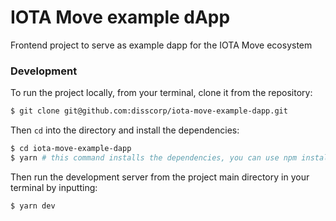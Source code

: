 # IOTA Move example dApp

Frontend project to serve as example dapp for the IOTA Move ecosystem

### Development

To run the project locally, from your terminal, clone it from the repository:

```bash
$ git clone git@github.com:disscorp/iota-move-example-dapp.git
```

Then `cd` into the directory and install the dependencies:

```bash
$ cd iota-move-example-dapp
$ yarn # this command installs the dependencies, you can use npm install as an alternative
```

Then run the development server from the project main directory in your terminal by inputting:

```bash
$ yarn dev
```